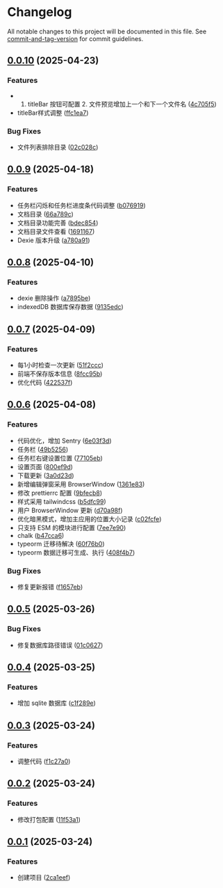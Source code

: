 # Changelog

All notable changes to this project will be documented in this file. See [commit-and-tag-version](https://github.com/absolute-version/commit-and-tag-version) for commit guidelines.

## [0.0.10](https://github.com/fxss5201/electron-vite-app/compare/v0.0.9...v0.0.10) (2025-04-23)


### Features

* 1. titleBar 按钮可配置 2. 文件预览增加上一个和下一个文件名 ([4c705f5](https://github.com/fxss5201/electron-vite-app/commit/4c705f5fd3bfa6d7c957c32ee5f802ef5061c846))
* titleBar样式调整 ([ffc1ea7](https://github.com/fxss5201/electron-vite-app/commit/ffc1ea773220a6d41884daee4535114fbc62b363))


### Bug Fixes

* 文件列表排除目录 ([02c028c](https://github.com/fxss5201/electron-vite-app/commit/02c028c73134d272fde016bf52f75ae61d478dd1))

## [0.0.9](https://github.com/fxss5201/electron-vite-app/compare/v0.0.8...v0.0.9) (2025-04-18)


### Features

* 任务栏闪烁和任务栏进度条代码调整 ([b076919](https://github.com/fxss5201/electron-vite-app/commit/b0769198d9d4a6052530d6ef38183dcd1fb81e1e))
* 文档目录 ([66a789c](https://github.com/fxss5201/electron-vite-app/commit/66a789ca8fe75d0ba8aed0fa90d5d64dfabdadfc))
* 文档目录功能完善 ([bdec854](https://github.com/fxss5201/electron-vite-app/commit/bdec8542253229edccdf013513e7082c4d272ec5))
* 文档目录文件查看 ([1691167](https://github.com/fxss5201/electron-vite-app/commit/16911673d4de06fd4b833b14697d73c0558f6169))
* Dexie 版本升级 ([a780a91](https://github.com/fxss5201/electron-vite-app/commit/a780a9176add875bc7b2a65c15d48630174756f1))

## [0.0.8](https://github.com/fxss5201/electron-vite-app/compare/v0.0.7...v0.0.8) (2025-04-10)


### Features

* dexie 删除操作 ([a7895be](https://github.com/fxss5201/electron-vite-app/commit/a7895be7ee140387e5ce9cd4bb341f50e032dac2))
* indexedDB 数据库保存数据 ([9135edc](https://github.com/fxss5201/electron-vite-app/commit/9135edc7be92651b2a213a6c61d727affd0a0e0c))

## [0.0.7](https://github.com/fxss5201/electron-vite-app/compare/v0.0.6...v0.0.7) (2025-04-09)


### Features

* 每1小时检查一次更新 ([51f2ccc](https://github.com/fxss5201/electron-vite-app/commit/51f2ccc813e7dcd732fc2e651e3651bd31d2bd76))
* 前端不保存版本信息 ([8fcc95b](https://github.com/fxss5201/electron-vite-app/commit/8fcc95bce1c919f2bb44ccf9e7ca467ec32505c3))
* 优化代码 ([422537f](https://github.com/fxss5201/electron-vite-app/commit/422537f851f980a9f64269b2b5af737b8085792a))

## [0.0.6](https://github.com/fxss5201/electron-vite-app/compare/v0.0.5...v0.0.6) (2025-04-08)


### Features

* 代码优化，增加 Sentry ([6e03f3d](https://github.com/fxss5201/electron-vite-app/commit/6e03f3d9980db1235bc6648b77600aa2bce3d269))
* 任务栏 ([49b5256](https://github.com/fxss5201/electron-vite-app/commit/49b525628b971a3c432eadd5a5cc69c149a38f7e))
* 任务栏右键设置位置 ([77105eb](https://github.com/fxss5201/electron-vite-app/commit/77105eb5b8c3abfb3bbca137aa204617815c34a3))
* 设置页面 ([800ef9d](https://github.com/fxss5201/electron-vite-app/commit/800ef9d2ead0b5ad1b3fc38a2785f5afba48308e))
* 下载更新 ([3a0d23d](https://github.com/fxss5201/electron-vite-app/commit/3a0d23d17d70bebb28a5bf4cc760f5823b0b2617))
* 新增编辑弹窗采用 BrowserWindow ([1361e83](https://github.com/fxss5201/electron-vite-app/commit/1361e83c429ee6b8bc71a85c68b17d095ff65a75))
* 修改 prettierrc 配置 ([9bfecb8](https://github.com/fxss5201/electron-vite-app/commit/9bfecb8dadaff9b7a90ab57ab06ce34f89113384))
* 样式采用 tailwindcss ([b5dfc99](https://github.com/fxss5201/electron-vite-app/commit/b5dfc99de7d3a077ce374c3d7e7fcb7c78701d0a))
* 用户 BrowserWindow 更新 ([d70a98f](https://github.com/fxss5201/electron-vite-app/commit/d70a98f407d6dd001744d5906367664b6c02d983))
* 优化暗黑模式，增加主应用的位置大小记录 ([c02fcfe](https://github.com/fxss5201/electron-vite-app/commit/c02fcfe1956f869276769f80a21ac7e7d4b54eab))
* 只支持 ESM 的模块进行配置 ([7ee7e90](https://github.com/fxss5201/electron-vite-app/commit/7ee7e90c2f533ee601ef5c062234927d5417ad1b))
* chalk ([b47cca6](https://github.com/fxss5201/electron-vite-app/commit/b47cca62d26452ae4469d8c1ad0a061864f3c183))
* typeorm 迁移待解决 ([60f76b0](https://github.com/fxss5201/electron-vite-app/commit/60f76b0159ea45e4d255fbf1fbfbcb1f15442a96))
* typeorm 数据迁移可生成、执行 ([408f4b7](https://github.com/fxss5201/electron-vite-app/commit/408f4b7425855f08940e136337202fc0d1515859))


### Bug Fixes

* 修复更新报错 ([f1657eb](https://github.com/fxss5201/electron-vite-app/commit/f1657ebdca1e87872f784fde91ce3d35242693fe))

## [0.0.5](https://github.com/fxss5201/electron-vite-app/compare/v0.0.4...v0.0.5) (2025-03-26)


### Bug Fixes

* 修复数据库路径错误 ([01c0627](https://github.com/fxss5201/electron-vite-app/commit/01c0627f38f85f36769504c9c49179b9fa0282a4))

## [0.0.4](https://github.com/fxss5201/electron-vite-app/compare/v0.0.3...v0.0.4) (2025-03-25)


### Features

* 增加 sqlite 数据库 ([c1f289e](https://github.com/fxss5201/electron-vite-app/commit/c1f289e467ae5f7e878e83b689d8cabd3abf93da))

## [0.0.3](https://github.com/fxss5201/electron-vite-app/compare/v0.0.2...v0.0.3) (2025-03-24)


### Features

* 调整代码 ([f1c27a0](https://github.com/fxss5201/electron-vite-app/commit/f1c27a0c6a881d6dd30dd6f63903902430357bb3))

## [0.0.2](https://github.com/fxss5201/electron-vite-app/compare/v0.0.1...v0.0.2) (2025-03-24)


### Features

* 修改打包配置 ([11f53a1](https://github.com/fxss5201/electron-vite-app/commit/11f53a136fca138165a6df9e5671e8568a165d1a))

## [0.0.1](https://github.com/fxss5201/electron-vite-app/compare/2ca1eef3c5b66e9bc50bc1ea0dcda102296d223f...v0.0.1) (2025-03-24)


### Features

* 创建项目 ([2ca1eef](https://github.com/fxss5201/electron-vite-app/commit/2ca1eef3c5b66e9bc50bc1ea0dcda102296d223f))
